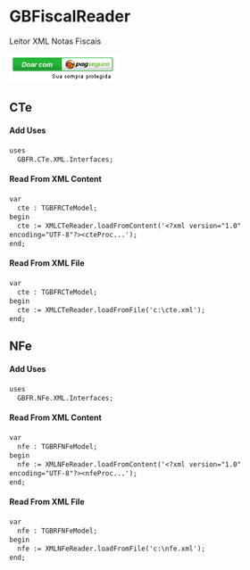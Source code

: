 # GBFiscalReader
Leitor XML Notas Fiscais

[![img/PagSeguro.png](img/PagSeguro.png)](https://pag.ae/7WreVnPYG)

## CTe

#### Add Uses
```delphi
uses
  GBFR.CTe.XML.Interfaces;
```

#### Read From XML Content
```delphi
var
  cte : TGBFRCTeModel;
begin
  cte := XMLCTeReader.loadFromContent('<?xml version="1.0" encoding="UTF-8"?><cteProc...');
end;
```

#### Read From XML File
```delphi
var
  cte : TGBFRCTeModel;
begin
  cte := XMLCTeReader.loadFromFile('c:\cte.xml');
end;
```


## NFe

#### Add Uses
```delphi
uses
  GBFR.NFe.XML.Interfaces;
```

#### Read From XML Content
```delphi
var
  nfe : TGBRFNFeModel;
begin
  nfe := XMLNFeReader.loadFromContent('<?xml version="1.0" encoding="UTF-8"?><nfeProc...');
end;
```

#### Read From XML File
```delphi
var
  nfe : TGBRFNFeModel;
begin
  nfe := XMLNFeReader.loadFromFile('c:\nfe.xml');
end;
```
